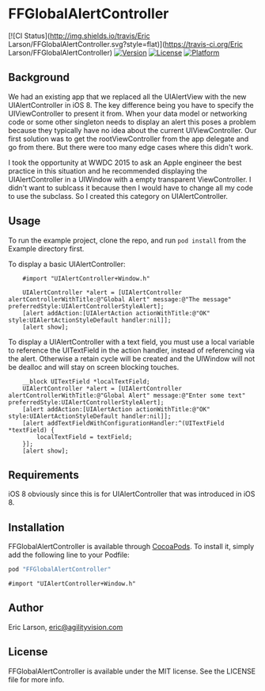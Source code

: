 # FFGlobalAlertController

[![CI Status](http://img.shields.io/travis/Eric Larson/FFGlobalAlertController.svg?style=flat)](https://travis-ci.org/Eric Larson/FFGlobalAlertController)
[![Version](https://img.shields.io/cocoapods/v/FFGlobalAlertController.svg?style=flat)](http://cocoapods.org/pods/FFGlobalAlertController)
[![License](https://img.shields.io/cocoapods/l/FFGlobalAlertController.svg?style=flat)](http://cocoapods.org/pods/FFGlobalAlertController)
[![Platform](https://img.shields.io/cocoapods/p/FFGlobalAlertController.svg?style=flat)](http://cocoapods.org/pods/FFGlobalAlertController)

## Background

We had an existing app that we replaced all the UIAlertView with the new UIAlertController in iOS 8. The key difference being you have to specify the UIViewController to present it from. When your data model or networking code or some other singleton needs to display an alert this poses a problem because they typically have no idea about the current UIViewController. Our first solution was to get the rootViewController from the app delegate and go from there. But there were too many edge cases where this didn't work. 

I took the opportunity at WWDC 2015 to ask an Apple engineer the best practice in this situation and he recommended displaying the UIAlertController in a UIWindow with a empty transparent ViewController. I didn't want to sublcass it because then I would have to change all my code to use the subclass. So I created this category on UIAlertController. 

## Usage

To run the example project, clone the repo, and run `pod install` from the Example directory first.

To display a basic UIAlertController:
```objc
    #import "UIAlertController+Window.h"

    UIAlertController *alert = [UIAlertController alertControllerWithTitle:@"Global Alert" message:@"The message" preferredStyle:UIAlertControllerStyleAlert];
    [alert addAction:[UIAlertAction actionWithTitle:@"OK" style:UIAlertActionStyleDefault handler:nil]];
    [alert show];
```

To display a UIAlertController with a text field, you must use a local variable to reference the UITextField in the action handler, instead of referencing via the alert. Otherwise a retain cycle will be created and the UIWindow will not be dealloc and will stay on screen blocking touches.
```objc
    __block UITextField *localTextField;
    UIAlertController *alert = [UIAlertController alertControllerWithTitle:@"Global Alert" message:@"Enter some text" preferredStyle:UIAlertControllerStyleAlert];
    [alert addAction:[UIAlertAction actionWithTitle:@"OK" style:UIAlertActionStyleDefault handler:nil]];
    [alert addTextFieldWithConfigurationHandler:^(UITextField *textField) {
        localTextField = textField;
    }];
    [alert show];
```

## Requirements

iOS 8 obviously since this is for UIAlertController that was introduced in iOS 8.

## Installation

FFGlobalAlertController is available through [CocoaPods](http://cocoapods.org). To install
it, simply add the following line to your Podfile:

```ruby
pod "FFGlobalAlertController"
```

```objc
#import "UIAlertController+Window.h"
```

## Author

Eric Larson, eric@agilityvision.com

## License

FFGlobalAlertController is available under the MIT license. See the LICENSE file for more info.
